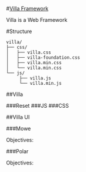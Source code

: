 #[Villa Framework](http://getvilla.org)

Villa is a Web Framework

#Structure

```
villa/
├── css/
│   ├── villa.css
│   ├── villa-foundation.css
│   ├── villa.min.css
│   └── villa.min.css
└── js/
     ├── villa.js
     └── villa.min.js
```

##Villa

###Reset
###JS
###CSS

##Villa UI

###Mowe

Objectives:

###Polar

Objectives: